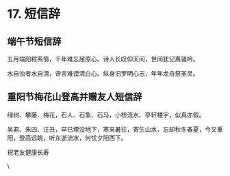 # 17. 短信辞

## 端午节短信辞

五月端阳粽系情，千年难忘屈原心。诗人长叹仰天问，世间犹记离骚吟。

水自浊者水自清，谗言难谤清白心。纵身汨罗明心志，年年龙舟祭圣灵。

## 重阳节梅花山登高并赠友人短信辞

绿树、攀藤、梅花，石人、石象、石马，小桥流水、亭轩楼宇，似真亦假。

吴君、朱四、汪丑，早已堙没地下，寒来暑往，寄生山水，忘却秋冬春夏，今又重阳，登高远眺，听东逝流水，何忧夕阳西下。

祝老友健康长寿

\
